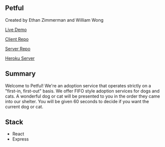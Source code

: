 ## Petful

Created by Ethan Zimmerman and William Wong

[Live Demo](https://petful-client.dc5will.now.sh/)

[Client Repo](https://github.com/dc5will/DSA-Petful-Client-William)

[Server Repo](https://github.com/dc5will/DSA-Petful-Server-William)

[Heroku Server](https://lit-headland-28029.herokuapp.com/)

## Summary

Welcome to Petful! We're an adoption service that operates strictly on a
"first-in, first-out" basis. We offer FIFO style adoption services for dogs and
cats. A wonderful dog or cat will be presented to you in the order they came
into our shelter. You will be given 60 seconds to decide if you want the current
dog or cat.

## Stack

- React
- Express

